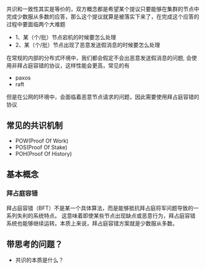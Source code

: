 共识和一致性其实是等价的，双方概念都是希望某个提议只要能够在集群的节点中完成少数服从多数的应答，那么这个提议就算是被落实下来了，在完成这个应答的过程中要面临两个大难题

- 1、某（个/批）节点宕机的时候要怎么处理
- 2、某（个/批）节点出现了恶意发送假消息的时候要怎么处理

在常规的内部的分布式环境中，我们都会假定不会出恶意发送假消息的问题, 会使用非拜占庭容错的协议，这样性能会更高，常见的有

- paxos
- raft


但是在公网的环境中，会面临着恶意节点请求的问题，因此需要使用拜占庭容错的协议

## 常见的共识机制

- POW(Proof Of Work)
- POS(Proof Of Stake)
- POH(Proof Of History)


## 基本概念

### 拜占庭容错
拜占庭容错（BFT）不是某一个具体算法，而是能够抵抗拜占庭将军问题导致的一系列失利的系统特点。 这意味着即使某些节点出现缺点或恶意行为，拜占庭容错系统也能够继续运转。本质上来说，拜占庭容错方案就是少数服从多数。
## 带思考的问题？
- 共识的本质是什么？